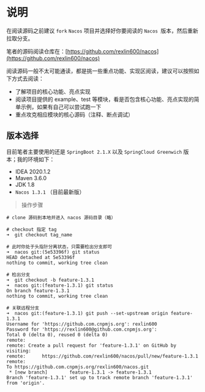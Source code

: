 # **说明**

在阅读源码之前建议 `fork` `Nacos` 项目并选择好你要阅读的 `Nacos `版本，然后重新拉取分支。

笔者的源码阅读仓库在：[https://github.com/rexlin600/nacos](https://github.com/rexlin600/nacos)

阅读源码一般不太可能通读，都是挑一些重点功能、实现区阅读，建议可以按照如下方式去阅读：

* 了解项目的核心功能、亮点实现
* 阅读项目提供的 example、test 等模块，看是否包含核心功能、亮点实现的简单示例，如果有自己可以尝试跑一下
* 重点攻克相应模块的核心源码（注释、断点调试）

## **版本选择**

目前笔者主要使用的还是 `SpringBoot 2.1.X` 以及 `SpringCloud Greenwich` 版本；我的环境如下：

* IDEA 2020.1.2
* Maven 3.6.0
* JDK 1.8
* `Nacos 1.3.1` （目前最新版）

> 操作步骤

```
# clone 源码到本地并进入 nacos 源码目录（略）

# checkout 指定 tag
➜  git checkout tag_name

# 此时你处于头指针分离状态，只需要检出分支即可
➜  nacos git:(5e53396f) git status
HEAD detached at 5e53396f
nothing to commit, working tree clean

# 检出分支
➜  git checkout -b feature-1.3.1
➜  nacos git:(feature-1.3.1) git status
On branch feature-1.3.1
nothing to commit, working tree clean

# 关联远程分支
➜  nacos git:(feature-1.3.1) git push --set-upstream origin feature-1.3.1
Username for 'https://github.com.cnpmjs.org': rexlin600
Password for 'https://rexlin600@github.com.cnpmjs.org': 
Total 0 (delta 0), reused 0 (delta 0)
remote: 
remote: Create a pull request for 'feature-1.3.1' on GitHub by visiting:
remote:      https://github.com/rexlin600/nacos/pull/new/feature-1.3.1
remote: 
To https://github.com.cnpmjs.org/rexlin600/nacos.git
 * [new branch]        feature-1.3.1 -> feature-1.3.1
Branch 'feature-1.3.1' set up to track remote branch 'feature-1.3.1' from 'origin'.
```

</br>